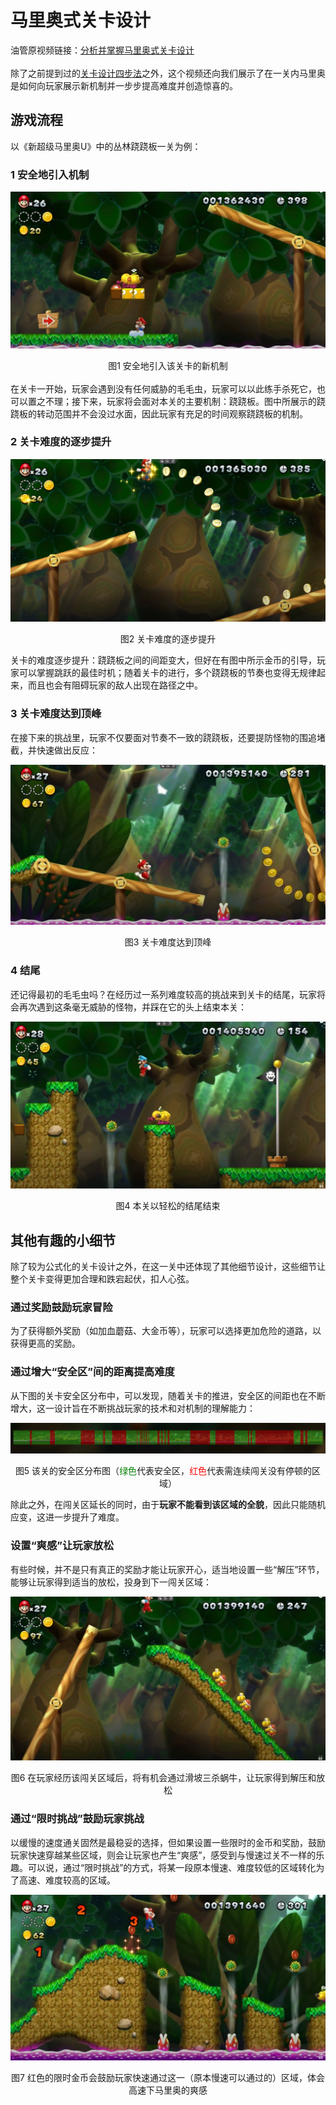 # **马里奥式关卡设计**
油管原视频链接：[分析并掌握马里奥式关卡设计](https://www.youtube.com/watch?v=e0c5Le1vGp4&t=35s)<br><br>
除了之前提到过的[关卡设计四步法](https://hanzk6.github.io/GameDesign/LevelDesign/4Steps/)之外，这个视频还向我们展示了在一关内马里奥是如何向玩家展示新机制并一步步提高难度并创造惊喜的。

## **游戏流程**
以《新超级马里奥U》中的丛林跷跷板一关为例：
### **1 安全地引入机制**

![机制的引入](https://raw.githubusercontent.com/hanzk6/Pictures/master/20250806085345780.png)

<center> 图1 安全地引入该关卡的新机制</center>
<br>
在关卡一开始，玩家会遇到没有任何威胁的毛毛虫，玩家可以以此练手杀死它，也可以置之不理；接下来，玩家将会面对本关的主要机制：跷跷板。图中所展示的跷跷板的转动范围并不会没过水面，因此玩家有充足的时间观察跷跷板的机制。

### **2 关卡难度的逐步提升**

![关卡难度的逐步提升](https://raw.githubusercontent.com/hanzk6/Pictures/master/20250806090549186.png)

<center> 图2 关卡难度的逐步提升 </center>

关卡的难度逐步提升：跷跷板之间的间距变大，但好在有图中所示金币的引导，玩家可以掌握跳跃的最佳时机；随着关卡的进行，多个跷跷板的节奏也变得无规律起来，而且也会有阻碍玩家的敌人出现在路径之中。

### **3 关卡难度达到顶峰**
在接下来的挑战里，玩家不仅要面对节奏不一致的跷跷板，还要提防怪物的围追堵截，并快速做出反应：

![关卡难度达到顶峰](https://raw.githubusercontent.com/hanzk6/Pictures/master/20250806112349862.png)

<center> 图3 关卡难度达到顶峰 </center>

### **4 结尾**
还记得最初的毛毛虫吗？在经历过一系列难度较高的挑战来到关卡的结尾，玩家将会再次遇到这条毫无威胁的怪物，并踩在它的头上结束本关：

![关卡的结束](https://raw.githubusercontent.com/hanzk6/Pictures/master/20250806113848287.png)

<center> 图4 本关以轻松的结尾结束 </center>

## **其他有趣的小细节**
除了较为公式化的关卡设计之外，在这一关中还体现了其他细节设计，这些细节让整个关卡变得更加合理和跌宕起伏，扣人心弦。
### **通过奖励鼓励玩家冒险**
为了获得额外奖励（如加血蘑菇、大金币等），玩家可以选择更加危险的道路，以获得更高的奖励。
### **通过增大“安全区”间的距离提高难度**
从下图的关卡安全区分布中，可以发现，随着关卡的推进，安全区的间距也在不断增大，这一设计旨在不断挑战玩家的技术和对机制的理解能力：

![安全区分布图](https://raw.githubusercontent.com/hanzk6/Pictures/master/20250806115749188.png)

<center> 图5 该关的安全区分布图（<font color="green">绿色</font>代表安全区，<font color="red">红色</font>代表需连续闯关没有停顿的区域） </center>

除此之外，在闯关区延长的同时，由于**玩家不能看到该区域的全貌**，因此只能随机应变，这进一步提升了难度。
### **设置“爽感”让玩家放松**
有些时候，并不是只有真正的奖励才能让玩家开心，适当地设置一些“解压”环节，能够让玩家得到适当的放松，投身到下一闯关区域：

![冲撞带来的“爽感”](https://raw.githubusercontent.com/hanzk6/Pictures/master/20250806120524692.png)

<center> 图6 在玩家经历该闯关区域后，将有机会通过滑坡三杀蜗牛，让玩家得到解压和放松 </center>

### **通过“限时挑战”鼓励玩家挑战**
以缓慢的速度通关固然是最稳妥的选择，但如果设置一些限时的金币和奖励，鼓励玩家快速穿越某些区域，则会让玩家也产生“爽感”，感受到与慢速过关不一样的乐趣。可以说，通过“限时挑战”的方式，将某一段原本慢速、难度较低的区域转化为了高速、难度较高的区域。

![限时挑战](https://raw.githubusercontent.com/hanzk6/Pictures/master/20250806121129741.png)

<center> 图7 红色的限时金币会鼓励玩家快速通过这一（原本慢速可以通过的）区域，体会高速下马里奥的爽感</center>